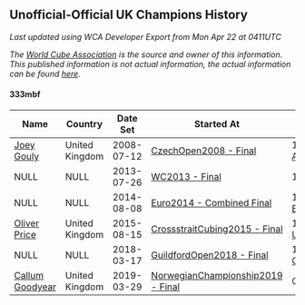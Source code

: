 ## Unofficial-Official UK Champions History

*Last updated using WCA Developer Export from Mon Apr 22 at 0411UTC*

*The [World Cube Association](https://www.worldcubeassociation.org) is the source and owner of this information. This published information is not actual information, the actual information can be found [here](https://www.worldcubeassociation.org/results).*

#### 333mbf

|Name|Country|Date Set|Started At|Ended At|Days Held|  
|--|--|--|--|--|--|  
|[Joey Gouly](https://www.worldcubeassociation.org/persons/2007GOUL01)|United Kingdom|2008-07-12|[CzechOpen2008 - Final](https://www.worldcubeassociation.org/competitions/CzechOpen2008/results/all#e333mbf_f)|1 year after [AachenSummer2012](https://www.worldcubeassociation.org/competitions/AachenSummer2012/results/all#e333mbf_f)|1807|  
|NULL|NULL|2013-07-26|[WC2013 - Final](https://www.worldcubeassociation.org/competitions/WC2013/results/all#e333mbf_f)|1 year after [WC2013](https://www.worldcubeassociation.org/competitions/WC2013/results/all#e333mbf_f)|365|  
|NULL|NULL|2014-08-08|[Euro2014 - Combined Final](https://www.worldcubeassociation.org/competitions/Euro2014/results/all#e333mbf_c)|1 year after [Euro2014](https://www.worldcubeassociation.org/competitions/Euro2014/results/all#e333mbf_c)|365|  
|[Oliver Price](https://www.worldcubeassociation.org/persons/2014PRIC01)|United Kingdom|2015-08-15|[CrossstraitCubing2015 - Final](https://www.worldcubeassociation.org/competitions/CrossstraitCubing2015/results/all#e333mbf_f)|1 year after [UMassODSFall2016](https://www.worldcubeassociation.org/competitions/UMassODSFall2016/results/all#e333mbf_f)|847|  
|NULL|NULL|2018-03-17|[GuildfordOpen2018 - Final](https://www.worldcubeassociation.org/competitions/GuildfordOpen2018/results/all#e333mbf_f)|1 year after [GuildfordOpen2018](https://www.worldcubeassociation.org/competitions/GuildfordOpen2018/results/all#e333mbf_f)|365|  
|[Callum Goodyear](https://www.worldcubeassociation.org/persons/2012GOOD02)|United Kingdom|2019-03-29|[NorwegianChampionship2019 - Final](https://www.worldcubeassociation.org/competitions/NorwegianChampionship2019/results/all#e333mbf_f)|Ongoing|22|  

